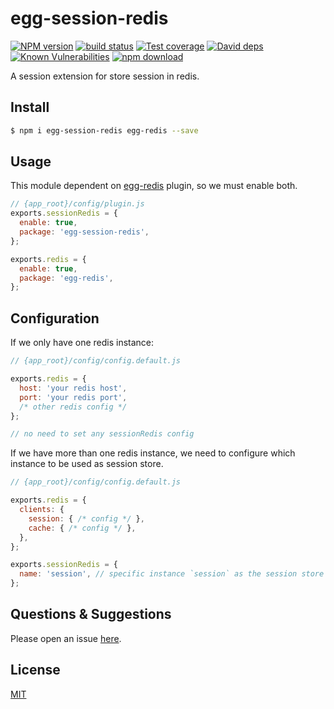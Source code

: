 # egg-session-redis

[![NPM version][npm-image]][npm-url]
[![build status][travis-image]][travis-url]
[![Test coverage][codecov-image]][codecov-url]
[![David deps][david-image]][david-url]
[![Known Vulnerabilities][snyk-image]][snyk-url]
[![npm download][download-image]][download-url]

[npm-image]: https://img.shields.io/npm/v/egg-session-redis.svg?style=flat-square
[npm-url]: https://npmjs.org/package/egg-session-redis
[travis-image]: https://img.shields.io/travis/eggjs/egg-session-redis.svg?style=flat-square
[travis-url]: https://travis-ci.org/eggjs/egg-session-redis
[codecov-image]: https://img.shields.io/codecov/c/github/eggjs/egg-session-redis.svg?style=flat-square
[codecov-url]: https://codecov.io/github/eggjs/egg-session-redis?branch=master
[david-image]: https://img.shields.io/david/eggjs/egg-session-redis.svg?style=flat-square
[david-url]: https://david-dm.org/eggjs/egg-session-redis
[snyk-image]: https://snyk.io/test/npm/egg-session-redis/badge.svg?style=flat-square
[snyk-url]: https://snyk.io/test/npm/egg-session-redis
[download-image]: https://img.shields.io/npm/dm/egg-session-redis.svg?style=flat-square
[download-url]: https://npmjs.org/package/egg-session-redis

A session extension for store session in redis.

## Install


```bash
$ npm i egg-session-redis egg-redis --save
```

## Usage

This module dependent on [egg-redis] plugin, so we must enable both.

```js
// {app_root}/config/plugin.js
exports.sessionRedis = {
  enable: true,
  package: 'egg-session-redis',
};

exports.redis = {
  enable: true,
  package: 'egg-redis',
};
```

## Configuration

If we only have one redis instance:

```js
// {app_root}/config/config.default.js

exports.redis = {
  host: 'your redis host',
  port: 'your redis port',
  /* other redis config */
};

// no need to set any sessionRedis config
```

If we have more than one redis instance, we need to configure which instance to be used as session store.

```js
// {app_root}/config/config.default.js

exports.redis = {
  clients: {
    session: { /* config */ },
    cache: { /* config */ },
  },
};

exports.sessionRedis = {
  name: 'session', // specific instance `session` as the session store
};
```

## Questions & Suggestions

Please open an issue [here](https://github.com/eggjs/egg/issues).

## License

[MIT](LICENSE)

[egg-redis]: https://github.com/eggjs/egg-redis
